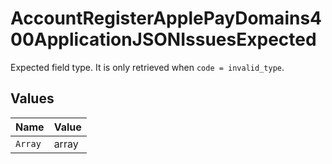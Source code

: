 # AccountRegisterApplePayDomains400ApplicationJSONIssuesExpected

Expected field type. It is only retrieved when `code = invalid_type`.


## Values

| Name    | Value   |
| ------- | ------- |
| `Array` | array   |